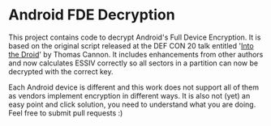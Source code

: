 Android FDE Decryption
==================

This project contains code to decrypt Android's Full Device Encryption. It is based on the original script released at the DEF CON 20 talk entitled '[Into the Droid](https://viaforensics.com/mobile-security/droid-gaining-access-android-user-data.html)' by Thomas Cannon. It includes enhancements from other authors and now calculates ESSIV correctly so all sectors in a partition can now be decrypted with the correct key.

Each Android device is different and this work does not support all of them as vendors implement encryption in different ways. It is also not (yet) an easy point and click solution, you need to understand what you are doing. Feel free to submit pull requests :)
